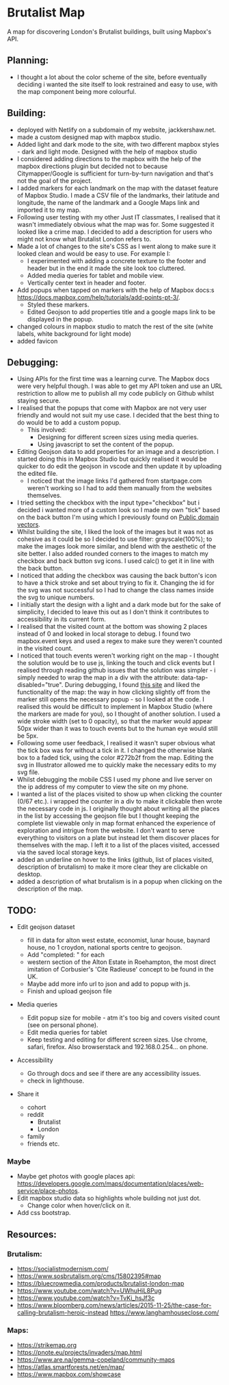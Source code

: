 # Brutalist Map

A map for discovering London's Brutalist buildings, built using Mapbox's API.

## Planning:

- I thought a lot about the color scheme of the site, before eventually deciding i wanted the site itself to look restrained and easy to use, with the map component being more colourful.

## Building:

- deployed with Netlify on a subdomain of my website, jackkershaw.net.
- made a custom designed map with mapbox studio.
- Added light and dark mode to the site, with two different mapbox styles - dark and light mode. Designed with the help of mapbox studio
- I considered adding directions to the mapbox with the help of the mapbox directions plugin but decided not to because Citymapper/Google is sufficient for turn-by-turn navigation and that's not the goal of the project.
- I added markers for each landmark on the map with the dataset feature of Mapbox Studio. I made a CSV file of the landmarks, their latitude and longitude, the name of the landmark and a Google Maps link and imported it to my map.
- Following user testing with my other Just IT classmates, I realised that it wasn't immediately obvious what the map was for. Some suggested it looked like a crime map. I decided to add a description for users who might not know what Brutalist London refers to.
- Made a lot of changes to the site's CSS as I went along to make sure it looked clean and would be easy to use. For example I:
  - I experimented with adding a concrete texture to the footer and header but in the end it made the site look too cluttered.
  - Added media queries for tablet and mobile view.
  - Vertically center text in header and footer.
- Add popups when tapped on markers with the help of Mapbox docs:s https://docs.mapbox.com/help/tutorials/add-points-pt-3/.
  - Styled these markers.
  - Edited Geojson to add properties title and a google maps link to be displayed in the popup.
- changed colours in mapbox studio to match the rest of the site (white labels, white background for light mode)
- added favicon

## Debugging:

- Using APIs for the first time was a learning curve. The Mapbox docs were very helpful though. I was able to get my API token and use an URL restriction to allow me to publish all my code publicly on Github whilst staying secure.
- I realised that the popups that come with Mapbox are not very user friendly and would not suit my use case. I decided that the best thing to do would be to add a custom popup.
  - This involved:
    - Designing for different screen sizes using media queries.
    - Using javascript to set the content of the popup.
- Editing Geojson data to add properties for an image and a description. I started doing this in Mapbox Studio but quickly realised it would be quicker to do edit the geojson in vscode and then update it by uploading the edited file.
  - I noticed that the image links I'd gathered from startpage.com weren't working so I had to add them manually from the websites themselves.
- I tried setting the checkbox with the input type="checkbox" but i decided i wanted more of a custom look so I made my own "tick" based on the back button I'm using which I previously found on [Public domain vectors](https://publicdomainvectors.org).
- Whilst building the site, I liked the look of the images but it was not as cohesive as it could be so I decided to use filter: grayscale(100%); to make the images look more similar, and blend with the aesthetic of the site better. I also added rounded corners to the images to match my checkbox and back button svg icons. I used calc() to get it in line with the back button.
- I noticed that adding the checkbox was causing the back button's icon to have a thick stroke and set about trying to fix it. Changing the id for the svg was not successful so I had to change the class names inside the svg to unique numbers.
- I initially start the design with a light and a dark mode but for the sake of simplicity, I decided to leave this out as I don't think it contributes to accessibility in its current form.
- I realised that the visited count at the bottom was showing 2 places instead of 0 and looked in local storage to debug. I found two mapbox.event keys and used a regex to make sure they weren't counted in the visited count.
- I noticed that touch events weren't working right on the map - I thought the solution would be to use js, linking the touch and click events but I realised through reading github issues that the solution was simpler - i simply needed to wrap the map in a div with the attribute: data-tap-disabled="true". During debugging, I found [this site](https://www.charlemagne-icon.ac.uk/trail/claverley-church-trail/) and liked the functionality of the map: the way in how clicking slightly off from the marker still opens the necessary popup - so I looked at the code. I realised this would be difficult to implement in Mapbox Studio (where the markers are made for you), so I thought of another solution. I used a wide stroke width (set to 0 opacity), so that the marker would appear 50px wider than it was to touch events but to the human eye would still be 5px.
- Following some user feedback, I realised it wasn't super obvious what the tick box was for without a tick in it. I changed the otherwise blank box to a faded tick, using the color #272b2f from the map. Editing the svg in Illustrator allowed me to quickly make the necessary edits to my svg file.
- Whilst debugging the mobile CSS I used my phone and live server on the ip address of my computer to view the site on my phone.
- I wanted a list of the places visited to show up when clicking the counter (0/67 etc.). i wrapped the counter in a div to make it clickable then wrote the necessary code in js. I originally thought about writing all the places in the list by accessing the geojson file but I thought keeping the complete list viewable only in map format enhanced the experience of exploration and intrigue from the website. I don't want to serve everything to visitors on a plate but instead let them discover places for themselves with the map. I left it to a list of the places visited, accessed via the saved local storage keys.
- added an underline on hover to the links (github, list of places visited, description of brutalism) to make it more clear they are clickable on desktop.
- added a description of what brutalism is in a popup when clicking on the description of the map.

## TODO:

- Edit geojson dataset

  - fill in data for alton west estate, economist, lunar house, baynard house, no 1 croydon, national sports centre to geojson.
  - Add "completed: " for each
  - western section of the Alton Estate in Roehampton, the most direct imitation of Corbusier's 'Cite Radieuse' concept to be found in the UK.
  - Maybe add more info url to json and add to popup with js.
  - Finish and upload geojson file

- Media queries

  - Edit popup size for mobile - atm it's too big and covers visited count (see on personal phone).
  - Edit media queries for tablet
  - Keep testing and editing for different screen sizes. Use chrome, safari, firefox. Also browserstack and 192.168.0.254... on phone.

- Accessibility

  - Go through docs and see if there are any accessibility issues.
  - check in lighthouse.

- Share it
  - cohort
  - reddit
    - Brutalist
    - London
  - family
  - friends etc.

### Maybe

- Maybe get photos with google places api: https://developers.google.com/maps/documentation/places/web-service/place-photos.
- Edit mapbox studio data so highlights whole building not just dot.
  - Change color when hover/click on it.
- Add css bootstrap.

## Resources:

### Brutalism:

- https://socialistmodernism.com/
- https://www.sosbrutalism.org/cms/15802395#map
- https://bluecrowmedia.com/products/brutalist-london-map
- https://www.youtube.com/watch?v=UWhuHiL8Pug
- https://www.youtube.com/watch?v=TvKi_hsJf3c
- https://www.bloomberg.com/news/articles/2015-11-25/the-case-for-calling-brutalism-heroic-instead
  https://www.langhamhouseclose.com/

### Maps:

- https://strikemap.org
- https://pnote.eu/projects/invaders/map.html
- https://www.are.na/gemma-copeland/community-maps
- https://atlas.smartforests.net/en/map/
- https://www.mapbox.com/showcase
